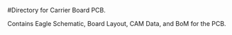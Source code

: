 #Directory for Carrier Board PCB.

Contains Eagle Schematic, Board Layout, CAM Data, and BoM for the PCB.
